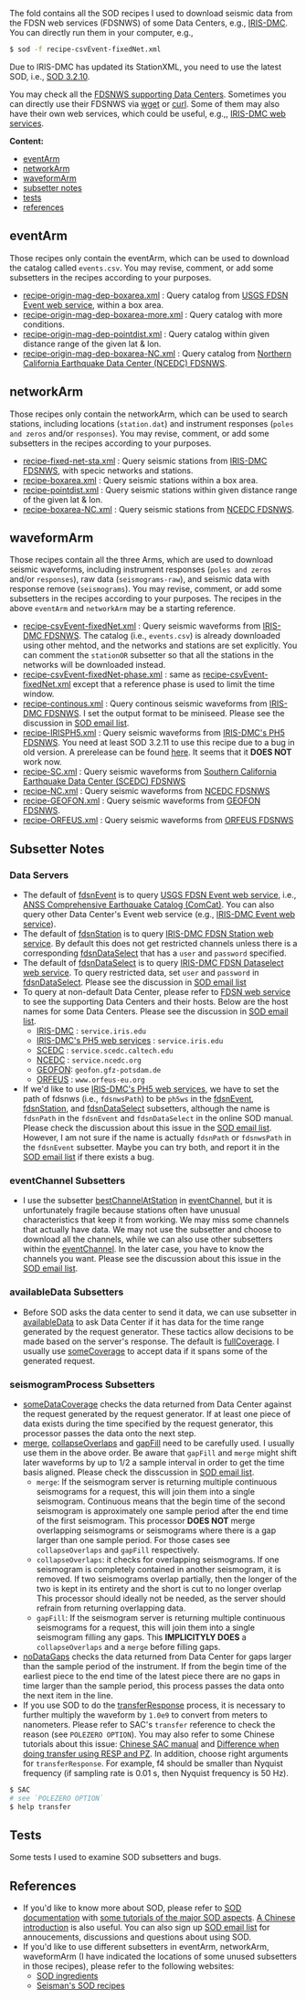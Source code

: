 
The fold contains all the SOD recipes I used to download seismic data from the FDSN web services (FDSNWS) of some Data Centers, e.g., [IRIS-DMC](https://ds.iris.edu/ds/nodes/dmc/). You can directly run them in your computer, e.g.,
```bash
$ sod -f recipe-csvEvent-fixedNet.xml
```

Due to IRIS-DMC has updated its StationXML, you need to use the latest SOD, i.e., [SOD 3.2.10](http://www.seis.sc.edu/sod/).

You may check all the [FDSNWS supporting Data Centers](https://www.fdsn.org/webservices/). Sometimes you can directly use their FDSNWS via [wget](https://www.gnu.org/software/wget/) or [curl](https://curl.haxx.se/). Some of them may also have their own web services, which could be useful, e.g.,, [IRIS-DMC web services](https://service.iris.edu/).

**Content:**

- [eventArm](#eventarm)
- [networkArm](#networkarm)
- [waveformArm](#waveformarm)
- [subsetter notes](#subsetter-notes)
- [tests](#tests)
- [references](#references)


## eventArm

Those recipes only contain the eventArm, which can be used to download the catalog called `events.csv`. You may revise, comment, or add some subsetters in the recipes according to your purposes.

- [recipe-origin-mag-dep-boxarea.xml](eventArm/recipe-origin-mag-dep-boxarea.xml) : Query catalog from [USGS FDSN Event web service](https://earthquake.usgs.gov/fdsnws/event/1/), within a box area.
- [recipe-origin-mag-dep-boxarea-more.xml](eventArm/recipe-origin-mag-dep-boxarea-more.xml) : Query catalog with more conditions.
- [recipe-origin-mag-dep-pointdist.xml](eventArm/recipe-origin-mag-dep-pointdist.xml) : Query catalog within given distance range of the given lat & lon.
- [recipe-origin-mag-dep-boxarea-NC.xml](eventArm/recipe-origin-mag-dep-boxarea-NC.xml) : Query catalog from [Northern California Earthquake Data Center (NCEDC) FDSNWS](http://service.ncedc.org/).


## networkArm

Those recipes only contain the networkArm, which can be used to search stations, including locations (`station.dat`) and instrument responses (`poles and zeros` and/or `responses`). You may revise, comment, or add some subsetters in the recipes according to your purposes.

- [recipe-fixed-net-sta.xml](networkArm/recipe-fixed-net-sta.xml) : Query seismic stations from [IRIS-DMC FDSNWS](http://service.iris.edu/fdsnws/), with specic networks and stations.
- [recipe-boxarea.xml](networkArm/recipe-boxarea.xml) : Query seismic stations within a box area.
- [recipe-pointdist.xml](networkArm/recipe-pointdist.xml) : Query seismic stations within given distance range of the given lat & lon.
- [recipe-boxarea-NC.xml](networkArm/recipe-boxarea-NC.xml) : Query seismic stations from [NCEDC FDSNWS](http://service.ncedc.org/).


## waveformArm

Those recipes contain all the three Arms, which are used to download seismic waveforms, including instrument responses (`poles and zeros` and/or `responses`), raw data (`seismograms-raw`), and seismic data with response remove (`seismograms`). You may revise, comment, or add some subsetters in the recipes according to your purposes. The recipes in the above `eventArm` and `networkArm` may be a starting reference.

- [recipe-csvEvent-fixedNet.xml](waveformArm/recipe-csvEvent-fixedNet.xml) : Query seismic waveforms from [IRIS-DMC FDSNWS](http://service.iris.edu/fdsnws/). The catalog (i.e., `events.csv`) is already downloaded using other mehtod, and the networks and stations are set explicitly. You can comment the `stationOR` subsetter so that all the stations in the networks will be downloaded instead.
- [recipe-csvEvent-fixedNet-phase.xml](waveformArm/recipe-csvEvent-fixedNet-phase.xml) : same as [recipe-csvEvent-fixedNet.xml](waveformArm/) except that a reference phase is used to limit the time window.
- [recipe-continous.xml](waveformArm/recipe-continous.xml) : Query continous seismic waveforms from [IRIS-DMC FDSNWS](http://service.iris.edu/fdsnws/). I set the output format to be miniseed. Please see the discussion in [SOD email list](https://groups.google.com/a/seis.sc.edu/forum/#!searchin/sod/fake$20event%7Csort:date/sod/lEz3WpG1XNk/hby7SSzGVGcJ).
- [recipe-IRISPH5.xml](waveformArm/recipe-IRISPH5.xml) : Query seismic waveforms from [IRIS-DMC's PH5 FDSNWS](http://service.iris.edu/ph5ws/). You need at least SOD 3.2.11 to use this recipe due to a bug in old version. A prerelease can be found [here](http://www.seis.sc.edu/downloads/sod/prerelease/3.2.11-SNAPSHOT/). It seems that it **DOES NOT** work now.
- [recipe-SC.xml](waveformArm/recipe-SC.xml)      : Query seismic waveforms from [Southern California Earthquake Data Center (SCEDC) FDSNWS](https://service.scedc.caltech.edu/)
- [recipe-NC.xml](waveformArm/recipe-NC.xml)      : Query seismic waveforms from [NCEDC FDSNWS](http://service.ncedc.org/)
- [recipe-GEOFON.xml](waveformArm/recipe-GEOFON.xml)  : Query seismic waveforms from [GEOFON FDSNWS](http://geofon.gfz-potsdam.de/fdsnws/).
- [recipe-ORFEUS.xml](waveformArm/recipe-ORFEUS.xml)  : Query seismic waveforms from [ORFEUS FDSNWS](http://www.orfeus-eu.org/fdsnws/)


## Subsetter Notes

### Data Servers

- The default of [fdsnEvent](http://www.seis.sc.edu/sod/ingredients/fdsnEvent.html) is to query [USGS FDSN Event web service](https://earthquake.usgs.gov/fdsnws/event/1/), i.e., [ANSS Comprehensive Earthquake Catalog (ComCat)](https://earthquake.usgs.gov/earthquakes/search/). You can also query other Data Center's Event web service (e.g., [IRIS-DMC Event web service](http://service.iris.edu/fdsnws/event/1)).
- The default of [fdsnStation](http://www.seis.sc.edu/sod/ingredients/fdsnStation.html) is to query [IRIS-DMC FDSN Station web service](http://service.iris.edu/fdsnws/station/1/). By default this does not get restricted channels unless there is a corresponding [fdsnDataSelect](http://www.seis.sc.edu/sod/ingredients/fdsnDataSelect.html) that has a `user` and `password` specified.
- The default of [fdsnDataSelect](http://www.seis.sc.edu/sod/ingredients/fdsnDataSelect.html) is to query [IRIS-DMC FDSN Dataselect web service](http://service.iris.edu/fdsnws/dataselect/1/). To query restricted data, set `user` and `password` in [fdsnDataSelect](http://www.seis.sc.edu/sod/ingredients/fdsnDataSelect.html). Please see the discussion in [SOD email list](https://groups.google.com/a/seis.sc.edu/forum/#!topic/sod/Rfi_LRr8dwE)
- To query at non-default Data Center, please refer to [FDSN web service](https://www.fdsn.org/webservices/) to see the supporting Data Centers and their hosts. Below are the host names for some Data Centers. Please see the discussion in [SOD email list](https://groups.google.com/a/seis.sc.edu/g/sod/c/7B0tWrEFeGQ).
    - [IRIS-DMC](http://service.iris.edu/fdsnws/) : `service.iris.edu`
    - [IRIS-DMC's PH5 web services](http://service.iris.edu/ph5ws/) : `service.iris.edu`
    - [SCEDC](https://service.scedc.caltech.edu/) : `service.scedc.caltech.edu`
    - [NCEDC](http://service.ncedc.org/) : `service.ncedc.org`
    - [GEOFON](http://geofon.gfz-potsdam.de/fdsnws/): `geofon.gfz-potsdam.de`
    - [ORFEUS](http://www.orfeus-eu.org/fdsnws/) : `www.orfeus-eu.org`
- If we'd like to use [IRIS-DMC's PH5 web services](http://service.iris.edu/ph5ws/), we have to set the path of fdsnws (i.e., `fdsnwsPath`) to be `ph5ws` in the [fdsnEvent](http://www.seis.sc.edu/sod/ingredients/fdsnEvent.html), [fdsnStation](http://www.seis.sc.edu/sod/ingredients/fdsnStation.html), and [fdsnDataSelect](http://www.seis.sc.edu/sod/ingredients/fdsnDataSelect.html) subsetters, although the name is `fdsnPath` in the `fdsnEvent` and `fdsnDataSelect` in the online SOD manual. Please check the discussion about this issue in the [SOD email list](https://groups.google.com/a/seis.sc.edu/forum/#!topic/sod/j-rxZxYj1jQ). However, I am not sure if the name is actually `fdsnPath` or `fdsnwsPath` in the `fdsnEvent` subsetter. Maybe you can try both, and report it in the [SOD email list](http://www.seis.sc.edu/sod/) if there exists a bug.

### eventChannel Subsetters

- I use the subsetter [bestChannelAtStation](http://www.seis.sc.edu/sod/ingredients/bestChannelAtStation.html) in [eventChannel](http://www.seis.sc.edu/sod/ingredients/eventChannel.html), but it is unfortunately fragile because stations often have unusual characteristics that keep it from working. We may miss some channels that actually have data. We may not use the subsetter and choose to download all the channels, while we can also use other subsetters within the [eventChannel](http://www.seis.sc.edu/sod/ingredients/eventChannel.html). In the later case, you have to know the channels you want. Please see the discussion about this issue in the [SOD email list](https://groups.google.com/a/seis.sc.edu/forum/#!topic/sod/pWgzAkaggw0).

### availableData Subsetters

- Before SOD asks the data center to send it data, we can use subsetter in [availableData](http://www.seis.sc.edu/sod/ingredients/availableData.html) to ask Data Center if it has data for the time range generated by the request generator. These tactics allow decisions to be made based on the server's response. The default is [fullCoverage](http://www.seis.sc.edu/sod/ingredients/fullCoverage.html). I usually use [someCoverage](http://www.seis.sc.edu/sod/ingredients/someCoverage.html) to accept data if it spans some of the generated request.

### seismogramProcess Subsetters

- [someDataCoverage](http://www.seis.sc.edu/sod/ingredients/someDataCoverage.html) checks the data returned from Data Center against the request generated by the request generator. If at least one piece of data exists during the time specified by the request generator, this processor passes the data onto the next step.
- [merge](http://www.seis.sc.edu/sod/ingredients/merge.html), [collapseOverlaps](http://www.seis.sc.edu/sod/ingredients/collapseOverlaps.html) and [gapFill](http://www.seis.sc.edu/sod/ingredients/gapFill.html) need to be carefully used. I usually use them in the above order. Be aware that `gapFill` and `merge` might shift later waveforms by up to 1/2 a sample interval in order to get the time basis aligned. Please check the disscussion in [SOD email list](https://groups.google.com/a/seis.sc.edu/g/sod/c/xbCzRkdk-_A).
    - `merge`: If the seismogram server is returning multiple continuous seismograms for a request, this will join them into a single seismogram. Continuous means that the begin time of the second seismogram is approximately one sample period after the end time of the first seismogram. This processor **DOES NOT** merge overlapping seismograms or seismograms where there is a gap larger than one sample period. For those cases see `collapseOverlaps` and `gapFill` respectively.
    - `collapseOverlaps`: it checks for overlapping seismograms. If one seismogram is completely contained in another seismogram, it is removed. If two seismograms overlap partially, then the longer of the two is kept in its entirety and the short is cut to no longer overlap This processor should ideally not be needed, as the server should refrain from returning overlapping data.
    - `gapFill`: If the seismogram server is returning multiple continuous seismograms for a request, this will join them into a single seismogram filling any gaps. This **IMPLICITYLY DOES** a `collapseOverlaps` and a `merge` before filling gaps.
- [noDataGaps](http://www.seis.sc.edu/sod/ingredients/noDataGaps.html) checks the data returned from Data Center for gaps larger than the sample period of the instrument. If from the begin time of the earliest piece to the end time of the latest piece there are no gaps in time larger than the sample period, this process passes the data onto the next item in the line.
- If you use SOD to do the [transferResponse](http://www.seis.sc.edu/sod/ingredients/transferResponse.html) process, it is necessary to further multiply the waveform by `1.0e9` to convert from meters to nanometers. Please refer to SAC's `transfer` reference to check the reason (see `POLEZERO OPTION`). You may also refer to some Chinese tutorials about this issue: [Chinese SAC manual](https://seisman.github.io/SAC_Docs_zh/commands/transfer/) and [Difference when doing transfer using RESP and PZ](https://blog.seisman.info/resp-sacpz-difference/). In addition, choose right arguments for `transferResponse`. For example, f4 should be smaller than Nyquist frequency (if sampling rate is 0.01 s, then Nyquist frequency is 50 Hz).
```bash
$ SAC
# see `POLEZERO OPTION`
$ help transfer
```


## Tests

Some tests I used to examine SOD subsetters and bugs.


## References

- If you'd like to know more about SOD, please refer to [SOD documentation](http://www.seis.sc.edu/sod/documentation/index.html) with [some tutorials of the major SOD aspects](http://www.seis.sc.edu/sod/documentation/tutorials/index.html). [A Chinese introduction](https://blog.seisman.info/sod-notes/) is also useful. You can also sign up [SOD email list](http://www.seis.sc.edu/sod/) for annoucements, discussions and questions about using SOD.
- If you'd like to use different subsetters in eventArm, networkArm, waveformArm (I have indicated the locations of some unused subsetters in those recipes), please refer to the following websites:
    - [SOD ingredients](http://www.seis.sc.edu/sod/ingredients/index.html)
    - [Seisman's SOD recipes](https://github.com/seisman/SODrecipes)

